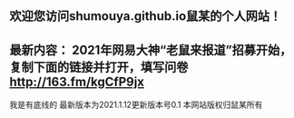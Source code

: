 欢迎您访问shumouya.github.io鼠某的个人网站！
---------------------
最新内容：
2021年网易大神“老鼠来报道”招募开始，复制下面的链接并打开，填写问卷
http://163.fm/kgCfP9jx
----------------------

我是有底线的
最新版本为2021.1.12更新版本号0.1  本网站版权归鼠某所有

